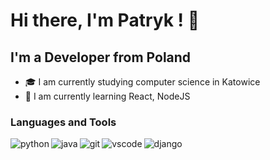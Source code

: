 # Hi there, I'm Patryk ! 👋
## I'm a Developer from Poland
- 🎓 I am currently studying computer science in Katowice
- 📖 I am currently learning React, NodeJS


### Languages and Tools
[<img align="left" src="https://img.icons8.com/color/48/000000/python.png" alt="python" />][python]
[<img align="left" src="https://img.icons8.com/color/48/000000/java-coffee-cup-logo.png" alt="java"/>][java]
[<img align="left" src="https://img.icons8.com/color/48/000000/git.png" alt="git"/>][git]
[<img align="left" src="https://img.icons8.com/fluent/48/000000/visual-studio-code-2019.png" alt="vscode"/>][vscode]
[<img align="left" src="https://img.icons8.com/color/50/000000/django.png" alt="django">][django]

[python]: https://www.python.org/
[java]: https://www.java.com/
[git]: https://git-scm.com/
[django]: https://www.djangoproject.com/
[vscode]: https://code.visualstudio.com/

